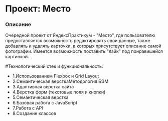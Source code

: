 # Проект: Место

### Описание
Очередной проект от ЯндексПрактикум - "Место", где пользователю предоставляется возможность редактировать свои данные, также добавлять и удалять карточки, в которых присутствует описание самой фотографии. Имеется возможность поставить "лайк" под понравишейся картинкой.

#Технологический стек и функциональность:
* 1.Использованием Flexbox и Grid Layout
* 2.Семантическая версткаМетодология БЭМ
* 3.Адаптивная верстка сайта
* 4.Верстка форм (текстовые поля и кнопки)
* 5.Семантическая верстка
* 6.Базовая работа с JavaScript
* 7.Работа с API
* 8.Создание классов
